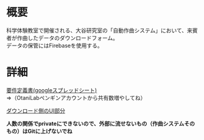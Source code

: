 # 概要
科学体験教室で開催される、大谷研究室の「自動作曲システム」において、来賓者が作曲したデータのダウンロードフォーム。  
データの保管にはFirebaseを使用する。


# 詳細

[要件定義書(googleスプレッドシート)](https://docs.google.com/spreadsheets/d/1Yn1z7XyIXuMIqaz4rkG9eUhKc9SWTcATQf5VPa5uxis/edit#gid=1241310946)  
⇒（OtaniLabペンギンアカウントから共有数増やしてね）

[ダウンロード側のUI部分](https://xd.adobe.com/spec/a0e2c582-9b66-4b26-7dd3-619adcca452e-d6d3/)


__人数の関係でprivateにできないので、外部に流せないもの（作曲システムそのもの）はGitに上げないでね__